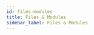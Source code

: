 ```yaml
---
id: files-modules
title: Files & Modules
sidebar_label: Files & Modules
---
```

<br><br>

<br><br><br>

